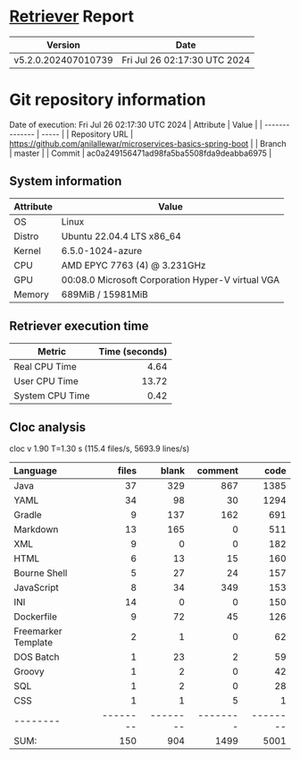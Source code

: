 # [Retriever](https://github.com/PalladioSimulator/Palladio-ReverseEngineering-Retriever) Report
| Version | Date |
| ------- | ---- |
| v5.2.0.202407010739 | Fri Jul 26 02:17:30 UTC 2024 |

# Git repository information
Date of execution: Fri Jul 26 02:17:30 UTC 2024
|    Attribute   | Value |
| -------------- | ----- |
| Repository URL | https://github.com/anilallewar/microservices-basics-spring-boot |
| Branch         | master |
| Commit         | ac0a249156471ad98fa5ba5508fda9deabba6975 |


## System information
| Attribute | Value |
| --------- | ----- |
| OS | Linux  |
| Distro | Ubuntu 22.04.4 LTS x86_64  |
| Kernel | 6.5.0-1024-azure  |
| CPU | AMD EPYC 7763 (4) @ 3.231GHz  |
| GPU | 00:08.0 Microsoft Corporation Hyper-V virtual VGA  |
| Memory | 689MiB / 15981MiB  |

## Retriever execution time
| Metric | Time (seconds) |
| --- | ---: |
| Real CPU Time | 4.64 |
| User CPU Time | 13.72 |
| System CPU Time | 0.42 |
<!--
Explainations:
- __Real CPU Time__: actual time the command has run (can be less than total time spent in user and system mode for multi-threaded processes)
- __User CPU Time__: time the command has spent running in user mode
- __System CPU Time__: time the command has spent running in system or kernel mode
-->

## Cloc analysis
cloc v 1.90  T=1.30 s (115.4 files/s, 5693.9 lines/s)

Language|files|blank|comment|code
:-------|-------:|-------:|-------:|-------:
Java|37|329|867|1385
YAML|34|98|30|1294
Gradle|9|137|162|691
Markdown|13|165|0|511
XML|9|0|0|182
HTML|6|13|15|160
Bourne Shell|5|27|24|157
JavaScript|8|34|349|153
INI|14|0|0|150
Dockerfile|9|72|45|126
Freemarker Template|2|1|0|62
DOS Batch|1|23|2|59
Groovy|1|2|0|42
SQL|1|2|0|28
CSS|1|1|5|1
--------|--------|--------|--------|--------
SUM:|150|904|1499|5001
